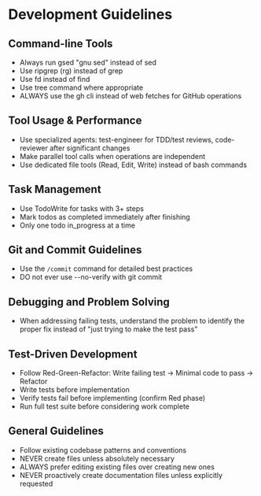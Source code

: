 # Development Guidelines

## Command-line Tools

- Always run gsed "gnu sed" instead of sed
- Use ripgrep (rg) instead of grep
- Use fd instead of find
- Use tree command where appropriate
- ALWAYS use the gh cli instead of web fetches for GitHub operations

## Tool Usage & Performance

- Use specialized agents: test-engineer for TDD/test reviews, code-reviewer after significant changes
- Make parallel tool calls when operations are independent
- Use dedicated file tools (Read, Edit, Write) instead of bash commands

## Task Management

- Use TodoWrite for tasks with 3+ steps
- Mark todos as completed immediately after finishing
- Only one todo in_progress at a time

## Git and Commit Guidelines

- Use the `/commit` command for detailed best practices
- DO not ever use --no-verify with git commit

## Debugging and Problem Solving

- When addressing failing tests, understand the problem to identify the proper fix instead of "just trying to make the test pass"

## Test-Driven Development

- Follow Red-Green-Refactor: Write failing test → Minimal code to pass → Refactor
- Write tests before implementation
- Verify tests fail before implementing (confirm Red phase)
- Run full test suite before considering work complete

## General Guidelines

- Follow existing codebase patterns and conventions
- NEVER create files unless absolutely necessary
- ALWAYS prefer editing existing files over creating new ones
- NEVER proactively create documentation files unless explicitly requested
